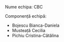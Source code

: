 Nume echipa: CBC

Componență echipă:
* Bojescu Bianca-Daniela
* Musteață Cecilia
* Pichiu Cristina-Cătălina
